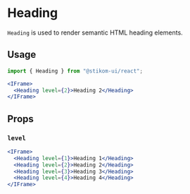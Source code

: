 # Heading

`Heading` is used to render semantic HTML heading elements.

## Usage

```js
import { Heading } from "@stikom-ui/react";
```

```jsx live
<IFrame>
  <Heading level={2}>Heading 2</Heading>
</IFrame>
```

## Props

### `level`

```jsx live
<IFrame>
  <Heading level={1}>Heading 1</Heading>
  <Heading level={2}>Heading 2</Heading>
  <Heading level={3}>Heading 3</Heading>
  <Heading level={4}>Heading 4</Heading>
</IFrame>
```

